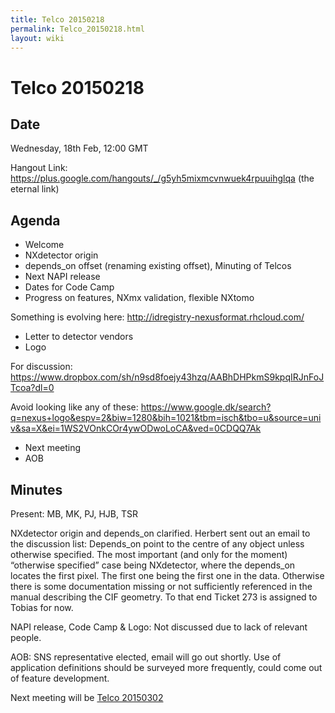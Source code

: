 ```yaml
---
title: Telco 20150218
permalink: Telco_20150218.html
layout: wiki
---
```

Telco 20150218
==============

Date
----

Wednesday, 18th Feb, 12:00 GMT

Hangout Link:
<https://plus.google.com/hangouts/_/g5yh5mixmcvnwuek4rpuuihglqa> (the
eternal link)

Agenda
------

-   Welcome
-   NXdetector origin
-   depends\_on offset (renaming existing offset), Minuting of Telcos
-   Next NAPI release
-   Dates for Code Camp
-   Progress on features, NXmx validation, flexible NXtomo

  
  
Something is evolving here: <http://idregistry-nexusformat.rhcloud.com/>

-   Letter to detector vendors
-   Logo

  
  
For discussion:
<https://www.dropbox.com/sh/n9sd8foejy43hzq/AABhDHPkmS9kpqIRJnFoJTcoa?dl=0>

Avoid looking like any of these:
<https://www.google.dk/search?q=nexus+logo&espv=2&biw=1280&bih=1021&tbm=isch&tbo=u&source=univ&sa=X&ei=1WS2VOnkCOr4ywODwoLoCA&ved=0CDQQ7Ak>

-   Next meeting
-   AOB

Minutes
-------

Present: MB, MK, PJ, HJB, TSR

NXdetector origin and depends\_on clarified. Herbert sent out an email
to the discussion list: Depends\_on point to the centre of any object
unless otherwise specified. The most important (and only for the moment)
“otherwise specified” case being NXdetector, where the depends\_on
locates the first pixel. The first one being the first one in the data.
Otherwise there is some documentation missing or not sufficiently
referenced in the manual describing the CIF geometry. To that end Ticket
273 is assigned to Tobias for now.

NAPI release, Code Camp & Logo: Not discussed due to lack of relevant
people.

AOB: SNS representative elected, email will go out shortly. Use of
application definitions should be surveyed more frequently, could come
out of feature development.

Next meeting will be [Telco 20150302](Telco_20150302.html "wikilink")
